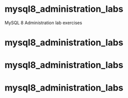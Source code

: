 # mysql8_administration_labs
MySQL 8 Administration lab exercises
# mysql8_administration_labs
# mysql8_administration_labs
# mysql8_administration_labs
